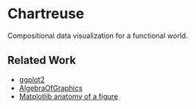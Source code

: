# Chartreuse

Compositional data visualization for a functional world.


## Related Work

- [ggplot2](https://ggplot2.tidyverse.org/)
- [AlgebraOfGraphics](https://aog.makie.org/stable/)
- [Matplotlib anatomy of a figure](https://matplotlib.org/stable/gallery/showcase/anatomy.html)

